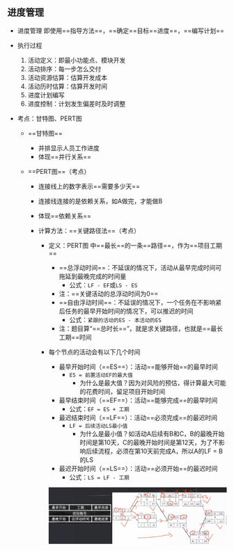 ## 进度管理

- 进度管理 即使用==指导方法==，==确定==目标==进度==，==编写计划==

- 执行过程

  1. 活动定义：即最小功能点、模块开发
  2. 活动排序：每一步怎么交付
  3. 活动资源估算：估算开发成本
  4. 活动历时估算：估算开发时间
  5. 进度计划编写
  6. 进度控制：计划发生偏差时及时调整

- 考点：甘特图、PERT图

  - ==甘特图==

    - 并排显示人员工作进度
    - 体现==并行关系==

  - ==PERT图==（考点）

    - 连接线上的数字表示==需要多少天==

    - 连接线连接的是依赖关系，如A做完，才能做B

    - 体现==依赖关系==

    - 计算方法：==关键路径法==（考点）

      - 定义：PERT图 中==最长==的一条==路径==，作为==项目工期==

        - ==总浮动时间==：不延误的情况下，活动从最早完成时间可拖延到最晚完成的时间量
          - 公式：`LF - EF`或`LS - ES`
        - 注：==关键活动的总浮动时间为0==
        - ==自由浮动时间==：不延误的情况下，一个任务在不影响紧后任务的最早开始时间的情况下，可以推迟的时间
          - 公式：`紧跟的活动的ES - 本活动的ES`
        - 注：题目算“==总时长==”，就是求关键路径，也就是==最长工期==时间

      - 每个节点的活动会有以下几个时间

        - 最早开始时间（==ES==）：活动==能够开始==的最早时间
          - `ES = 前置活动EF的最大值`
            - 为什么是最大值？因为对风险的预估，得计算最大可能的花费时间，留足项目开始时间
        - 最早结束时间（==EF==）：活动==能够完成==的最早时间
          - 公式：`EF = ES + 工期`
        - 最迟结束时间（==LF==）：活动==必须完成==的最迟时间
          - `LF = 后续活动LS最小值`
            - 为什么是最小值？如活动A后续有B和C，B的最晚开始时间是第10天，C的最晚开始时间是第12天，为了不影响后续流程，必须在第10天前完成A，所以A的LF = B的LS
        - 最迟开始时间（==LS==）：活动==必须开始==的最迟时间
          - 公式：`LS = LF - 工期`

        ![进度管理PERT图.png](https://github.com/hjxool/static-resource-save/blob/main/%E8%BF%9B%E5%BA%A6%E7%AE%A1%E7%90%86PERT%E5%9B%BE.png?raw=true)